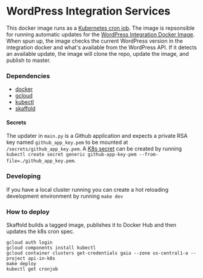# WordPress Integration Services

This docker image runs as a [Kubernetes cron job](https://kubernetes.io/docs/concepts/workloads/controllers/cron-jobs/). The image is repsonsible for running automatic updates for the [WordPress Integration Docker Image](https://github.com/nateinaction/wordpress-integration/). When spun up, the image checks the current WordPress version in the integration docker and what's available from the WordPress API. If it detects an available update, the image will clone the repo, update the image, and publish to master.

### Dependencies
- [docker](https://docs.docker.com/get-docker/)
- [gcloud](https://cloud.google.com/sdk/install)
- [kubectl](https://kubernetes.io/docs/tasks/tools/install-kubectl/)
- [skaffold](https://skaffold.dev)

#### Secrets
The updater in `main.py` is a Github application and expects a private RSA key named `github_app_key.pem` to be mounted at `/secrets/github_app_key.pem`. A [K8s secret](https://kubernetes.io/docs/concepts/configuration/secret/) can be created by running `kubectl create secret generic github-app-key-pem --from-file=./github_app_key.pem`.

### Developing
If you have a local cluster running you can create a hot reloading development environment by running `make dev`

### How to deploy
Skaffold builds a tagged image, publishes it to Docker Hub and then updates the k8s cron spec.

```
gcloud auth login
gcloud components install kubectl
gcloud container clusters get-credentials gaia --zone us-central1-a --project api-in-k8s
make deploy
kubectl get cronjob
```
